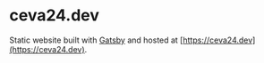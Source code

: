 # ceva24.dev

Static website built with [Gatsby](https://www.gatsbyjs.org/) and hosted at [https://ceva24.dev](https://ceva24.dev).
